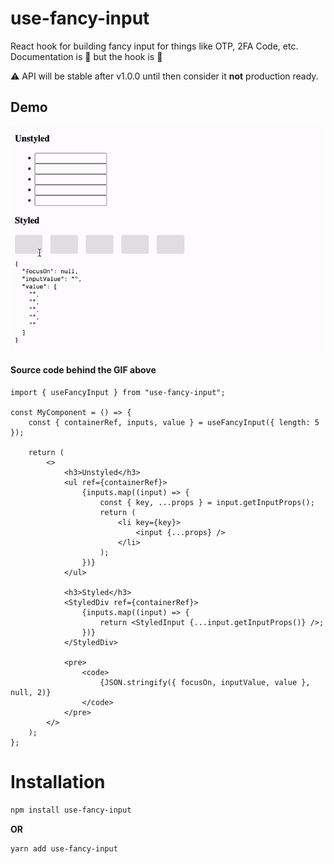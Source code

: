 # use-fancy-input

React hook for building fancy input for things like OTP, 2FA Code, etc. Documentation is 🚧 but the hook is 🚀

⚠️ API will be stable after v1.0.0 until then consider it **not** production ready.

## Demo

<img src="./demo.gif" />

#### Source code behind the GIF above

```tsx
import { useFancyInput } from "use-fancy-input";

const MyComponent = () => {
    const { containerRef, inputs, value } = useFancyInput({ length: 5 });

    return (
        <>
            <h3>Unstyled</h3>
            <ul ref={containerRef}>
                {inputs.map((input) => {
                    const { key, ...props } = input.getInputProps();
                    return (
                        <li key={key}>
                            <input {...props} />
                        </li>
                    );
                })}
            </ul>

            <h3>Styled</h3>
            <StyledDiv ref={containerRef}>
                {inputs.map((input) => {
                    return <StyledInput {...input.getInputProps()} />;
                })}
            </StyledDiv>

            <pre>
                <code>
                    {JSON.stringify({ focusOn, inputValue, value }, null, 2)}
                </code>
            </pre>
        </>
    );
};
```

# Installation

```bash
npm install use-fancy-input
```

**OR**

```bash
yarn add use-fancy-input
```
